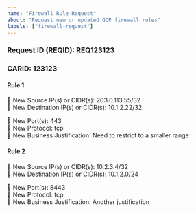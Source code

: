 ```yaml
---
name: "Firewall Rule Request"
about: "Request new or updated GCP firewall rules"
labels: ["firewall-request"]
---
```


### Request ID (REQID): REQ123123
### CARID: 123123

#### Rule 1
🔹 New Source IP(s) or CIDR(s): 203.0.113.55/32  
🔹 New Destination IP(s) or CIDR(s): 10.1.2.22/32  
<!-- Direction is now determined automatically based on the source/destination boundaries. -->
<!-- Remove the direction field entirely; requestors no longer need to specify INGRESS or EGRESS. -->
🔹 New Port(s): 443  
🔹 New Protocol: tcp  
🔹 New Business Justification: Need to restrict to a smaller range

#### Rule 2
🔹 New Source IP(s) or CIDR(s): 10.2.3.4/32  
🔹 New Destination IP(s) or CIDR(s): 10.1.2.0/24  
<!-- Direction is now determined automatically based on the source/destination boundaries. -->
<!-- Remove the direction field entirely; requestors no longer need to specify INGRESS or EGRESS. -->
🔹 New Port(s): 8443  
🔹 New Protocol: tcp  
🔹 New Business Justification: Another justification
